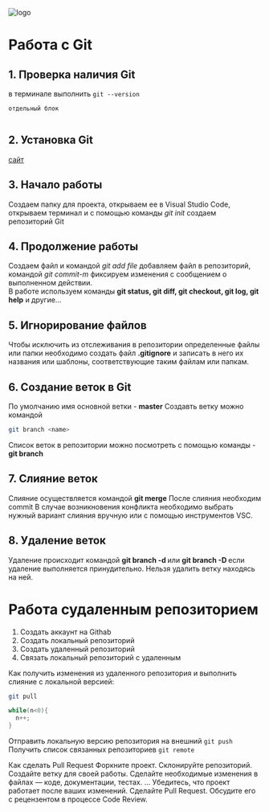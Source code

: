 ![logo](2color-lightbg@2x.png)
# Работа с Git
## 1. Проверка наличия Git
в терминале выполнить `git --version`

```
отдельный блок


```
## 2. Установка Git
[сайт](https://git-scm.com/download/)
## 3. Начало работы
Создаем папку для проекта, открываем ее в Visual Studio Code, открываем терминал и с помощью команды *git init*
создаем репозиторий Git
## 4. Продолжение работы
Создаем файл и командой *git add file* добавляем файл в репозиторий, командой *git commit-m* фиксируем изменения с сообщением о выполненном действии.\
В работе используем команды **git status, git diff, git checkout, git log, git help** и другие...
## 5. Игнорирование файлов
Чтобы исключить из отслеживания в репозитории определенные файлы или папки необходимо создать файл **.gitignore** и записать в него их названия или шаблоны, соответствующие таким файлам или папкам.
## 6. Создание веток в Git
По умолчанию имя основной ветки - **master**
Создавть ветку можно командой
```bash
git branch <name>
```
Список веток в репозитории можно посмотреть с помощью команды - **git branch**
## 7. Слияние веток
Слияние осуществляется командой **git merge**
После слияния необходим commit
В случае возникновения конфликта необходимо выбрать нужный вариант слияния вручную или с помощью инструментов VSC.
## 8. Удаление веток
Удаление происходит командой **git branch -d <name>** или **git branch -D <name>** если удаление выполняется принудительно. Нельзя удалить ветку находясь на ней.

# Работа судаленным репозиторием
1. Создать аккаунт на Githab
2. Создать локальный репозиторий
3. Создать удаленный репозиторий
4. Связать локальный репозиторий с удаленным

Как получить изменения из удаленного репозитория и выполнить слияние с локальной версией:
```bash
git pull
```
```C#
while(n<0){
  n++;
}
```
Отправить локальную версию репозитория на внешний
`git push`
Получить список связанных репозиториев
`git remote`

Как сделать Pull Request
Форкните проект.
Склонируйте репозиторий.
Создайте ветку для своей работы.
Сделайте необходимые изменения в файлах — коде, документации, тестах. ...
Убедитесь, что проект работает после ваших изменений.
Сделайте Pull Request.
Обсудите его с рецензентом в процессе Code Review.